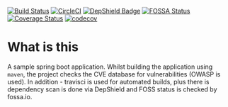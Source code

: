 [![Build Status](https://travis-ci.com/parj/SampleSpringBootApp.svg?branch=master)](https://travis-ci.com/parj/SampleSpringBootApp)   [![CircleCI](https://circleci.com/gh/parj/SampleSpringBootApp.svg?style=svg)](https://circleci.com/gh/parj/SampleSpringBootApp)  [![DepShield Badge](https://depshield.sonatype.org/badges/parj/SampleSpringBootApp/depshield.svg)](https://depshield.github.io)  [![FOSSA Status](https://app.fossa.com/api/projects/git%2Bgithub.com%2Fparj%2FSampleSpringBootApp.svg?type=shield)](https://app.fossa.com/projects/git%2Bgithub.com%2Fparj%2FSampleSpringBootApp?ref=badge_shield)  [![Coverage Status](https://coveralls.io/repos/github/parj/SampleSpringBootApp/badge.svg?branch=master)](https://coveralls.io/github/parj/SampleSpringBootApp?branch=master)  [![codecov](https://codecov.io/gh/parj/SampleSpringBootApp/branch/master/graph/badge.svg)](https://codecov.io/gh/parj/SampleSpringBootApp)


# What is this

A sample spring boot application. Whilst building the application using `maven`, the project checks the CVE database for vulnerabilities (OWASP is used). In addition - travisci is used for automated builds, plus there is dependency scan is done via DepShield and FOSS status is checked by fossa.io.